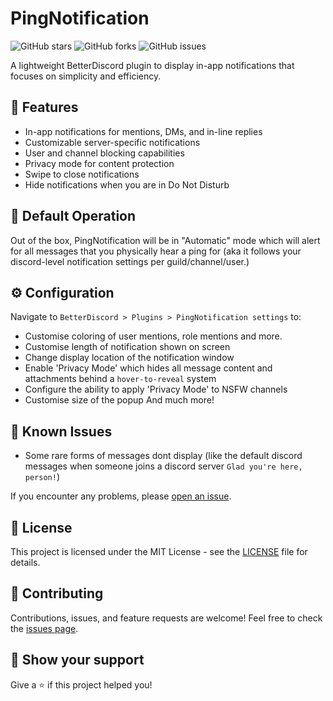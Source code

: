 # PingNotification

![GitHub stars](https://img.shields.io/github/stars/DaddyBoard/BD-Plugins?style=social)
![GitHub forks](https://img.shields.io/github/forks/DaddyBoard/BD-Plugins?style=social)
![GitHub issues](https://img.shields.io/github/issues/DaddyBoard/BD-Plugins)

A lightweight BetterDiscord plugin to display in-app notifications that focuses on simplicity and efficiency.

## 🚀 Features

- In-app notifications for mentions, DMs, and in-line replies
- Customizable server-specific notifications
- User and channel blocking capabilities
- Privacy mode for content protection
- Swipe to close notifications
- Hide notifications when you are in Do Not Disturb

## 🔧 Default Operation

Out of the box, PingNotification will be in "Automatic" mode which will alert for all messages that you physically hear a ping for (aka it follows your discord-level notification settings per guild/channel/user.) 

## ⚙️ Configuration

Navigate to `BetterDiscord > Plugins > PingNotification settings` to:
- Customise coloring of user mentions, role mentions and more.
- Customise length of notification shown on screen
- Change display location of the notification window
- Enable 'Privacy Mode' which hides all message content and attachments behind a `hover-to-reveal` system
- Configure the ability to apply 'Privacy Mode' to NSFW channels
- Customise size of the popup
And much more!

## 🐛 Known Issues

- Some rare forms of messages dont display (like the default discord messages when someone joins a discord server `Glad you're here, person!`)

If you encounter any problems, please [open an issue](https://github.com/DaddyBoard/PingNotification/issues).

## 📄 License

This project is licensed under the MIT License - see the [LICENSE](https://github.com/DaddyBoard/PingNotification/blob/main/LICENSE) file for details.

## 🤝 Contributing

Contributions, issues, and feature requests are welcome! Feel free to check the [issues page](https://github.com/DaddyBoard/PingNotification/issues).

## 🌟 Show your support

Give a ⭐️ if this project helped you!
